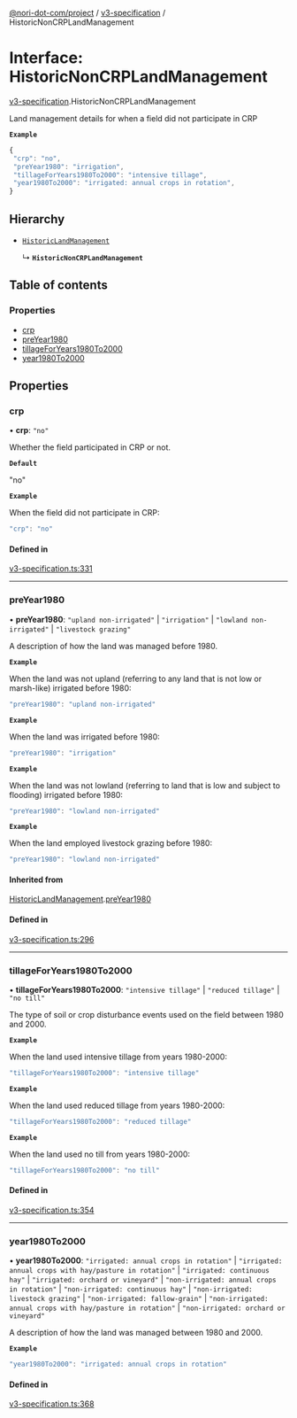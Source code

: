 [@nori-dot-com/project](../README.md) / [v3-specification](../modules/v3_specification.md) / HistoricNonCRPLandManagement

# Interface: HistoricNonCRPLandManagement

[v3-specification](../modules/v3_specification.md).HistoricNonCRPLandManagement

Land management details for when a field did not participate in CRP

**`Example`**

```js
{
 "crp": "no",
 "preYear1980": "irrigation",
 "tillageForYears1980To2000": "intensive tillage",
 "year1980To2000": "irrigated: annual crops in rotation",
}
```

## Hierarchy

- [`HistoricLandManagement`](v3_specification.HistoricLandManagement.md)

  ↳ **`HistoricNonCRPLandManagement`**

## Table of contents

### Properties

- [crp](v3_specification.HistoricNonCRPLandManagement.md#crp)
- [preYear1980](v3_specification.HistoricNonCRPLandManagement.md#preyear1980)
- [tillageForYears1980To2000](v3_specification.HistoricNonCRPLandManagement.md#tillageforyears1980to2000)
- [year1980To2000](v3_specification.HistoricNonCRPLandManagement.md#year1980to2000)

## Properties

### crp

• **crp**: ``"no"``

Whether the field participated in CRP or not.

**`Default`**

"no"

**`Example`**

<caption>When the field did not participate in CRP:</caption>

```js
"crp": "no"
```

#### Defined in

[v3-specification.ts:331](https://github.com/nori-dot-eco/nori-dot-com/blob/d0f545e/packages/project/src/v3-specification.ts#L331)

___

### preYear1980

• **preYear1980**: ``"upland non-irrigated"`` \| ``"irrigation"`` \| ``"lowland non-irrigated"`` \| ``"livestock grazing"``

A description of how the land was managed before 1980.

**`Example`**

<caption>When the land was not upland (referring to any land that is not low or marsh-like) irrigated before 1980:</caption>

```js
"preYear1980": "upland non-irrigated"
```

**`Example`**

<caption>When the land was irrigated before 1980:</caption>

```js
"preYear1980": "irrigation"
```

**`Example`**

<caption>When the land was not lowland (referring to land that is low and subject to flooding) irrigated before 1980:</caption>

```js
"preYear1980": "lowland non-irrigated"
```

**`Example`**

<caption>When the land employed livestock grazing before 1980:</caption>

```js
"preYear1980": "lowland non-irrigated"
```

#### Inherited from

[HistoricLandManagement](v3_specification.HistoricLandManagement.md).[preYear1980](v3_specification.HistoricLandManagement.md#preyear1980)

#### Defined in

[v3-specification.ts:296](https://github.com/nori-dot-eco/nori-dot-com/blob/d0f545e/packages/project/src/v3-specification.ts#L296)

___

### tillageForYears1980To2000

• **tillageForYears1980To2000**: ``"intensive tillage"`` \| ``"reduced tillage"`` \| ``"no till"``

The type of soil or crop disturbance events used on the field between 1980 and 2000.

**`Example`**

<caption>When the land used intensive tillage from years 1980-2000:</caption>

```js
"tillageForYears1980To2000": "intensive tillage"
```

**`Example`**

<caption>When the land used reduced tillage from years 1980-2000:</caption>

```js
"tillageForYears1980To2000": "reduced tillage"
```

**`Example`**

<caption>When the land used no till from years 1980-2000:</caption>

```js
"tillageForYears1980To2000": "no till"
```

#### Defined in

[v3-specification.ts:354](https://github.com/nori-dot-eco/nori-dot-com/blob/d0f545e/packages/project/src/v3-specification.ts#L354)

___

### year1980To2000

• **year1980To2000**: ``"irrigated: annual crops in rotation"`` \| ``"irrigated: annual crops with hay/pasture in rotation"`` \| ``"irrigated: continuous hay"`` \| ``"irrigated: orchard or vineyard"`` \| ``"non-irrigated: annual crops in rotation"`` \| ``"non-irrigated: continuous hay"`` \| ``"non-irrigated: livestock grazing"`` \| ``"non-irrigated: fallow-grain"`` \| ``"non-irrigated: annual crops with hay/pasture in rotation"`` \| ``"non-irrigated: orchard or vineyard"``

A description of how the land was managed between 1980 and 2000.

**`Example`**

```js
"year1980To2000": "irrigated: annual crops in rotation"
```

#### Defined in

[v3-specification.ts:368](https://github.com/nori-dot-eco/nori-dot-com/blob/d0f545e/packages/project/src/v3-specification.ts#L368)

